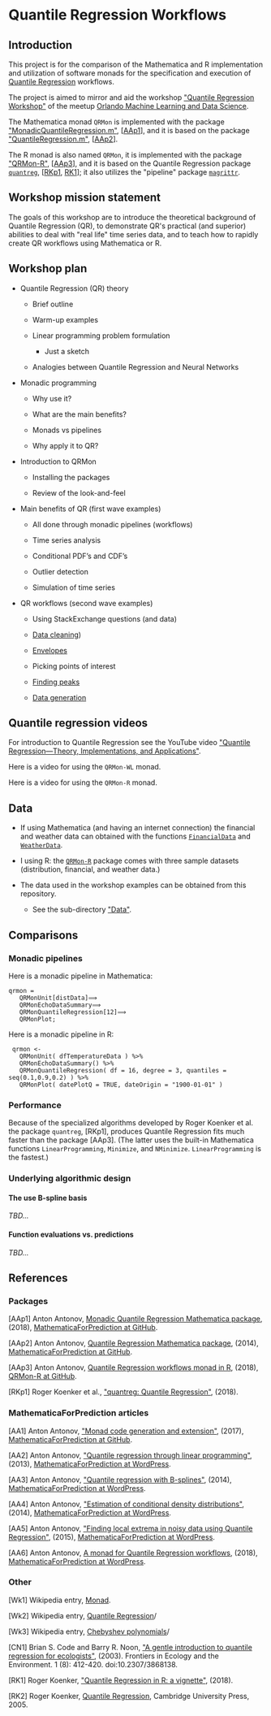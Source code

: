 # Quantile Regression Workflows 

## Introduction

This project is for the comparison of the Mathematica and R implementation and utilization of 
software monads for the specification and execution of 
[Quantile Regression](https://en.wikipedia.org/wiki/Quantile_regression) 
workflows.

The project is aimed to mirror and aid the workshop 
["Quantile Regression Workshop"](https://www.meetup.com/Orlando-MLDS/events/258855219/?rv=ea1_v2&_xtd=gatlbWFpbF9jbGlja9oAJDM3Nzc3MWUyLTJlNmItNDg2NS1iNGEzLWZkYWZmMzc1ZTIxZA)
of the meetup
[Orlando Machine Learning and Data Science](https://www.meetup.com/Orlando-MLDS).

The Mathematica monad `QRMon` is implemented with the package 
["MonadicQuantileRegression.m"](https://github.com/antononcube/MathematicaForPrediction/blob/master/MonadicProgramming/MonadicQuantileRegression.m), 
[[AAp1](https://github.com/antononcube/MathematicaForPrediction/blob/master/MonadicProgramming/MonadicQuantileRegression.m)],
and it is based on the package 
["QuantileRegression.m"](https://github.com/antononcube/MathematicaForPrediction/blob/master/QuantileRegression.m),
\[[AAp2](https://github.com/antononcube/MathematicaForPrediction/blob/master/QuantileRegression.m)\].

The R monad is also named `QRMon`, it is implemented with the package 
["QRMon-R"](https://github.com/antononcube/QRMon-R),
\[[AAp3](https://github.com/antononcube/QRMon-R)\],
and it is based on the Quantile Regression package 
[`quantreg`](https://cran.r-project.org/web/packages/quantreg/index.html),
[[RKp1](https://cran.r-project.org/web/packages/quantreg/index.html), 
[RK1](https://cran.r-project.org/web/packages/quantreg/vignettes/rq.pdf)];
it also utilizes the "pipeline" package 
[`magrittr`](https://magrittr.tidyverse.org).

## Workshop mission statement

The goals of this workshop are to introduce the theoretical background of Quantile Regression (QR),
to demonstrate QR's practical (and superior) abilities to deal with "real life" time series data,
and to teach how to rapidly create QR workflows using Mathematica or R.

## Workshop plan

- Quantile Regression (QR) theory

  - Brief outline

  - Warm-up examples

  - Linear programming problem formulation

    - Just a sketch

  - Analogies between Quantile Regression and Neural Networks

- Monadic programming

  - Why use it?

  - What are the main benefits?

  - Monads vs pipelines

  - Why apply it to QR?

- Introduction to QRMon

  - Installing the packages

  - Review of the look-and-feel

- Main benefits of QR (first wave examples)

  - All done through monadic pipelines (workflows)

  - Time series analysis

  - Conditional PDF’s and CDF’s 

  - Outlier detection

  - Simulation of time series
  
- QR workflows (second wave examples)

  - Using StackExchange questions (and data)

  - [Data cleaning](https://mathematica.stackexchange.com/q/188361/34008))

  - [Envelopes](https://mathematica.stackexchange.com/a/106173/34008)

  - Picking points of interest
  
  - [Finding peaks](https://mathematica.stackexchange.com/a/189710/34008) 

  - [Data generation](https://mathematica.stackexchange.com/q/188958)


## Quantile regression videos

For introduction to Quantile Regression see the YouTube video 
["Quantile Regression—Theory, Implementations, and Applications"](https://www.youtube.com/watch?v=GddvdXMJV9Y).

Here is a video for using the `QRMon-WL` monad.
 
Here is a video for using the `QRMon-R` monad.


## Data

- If using Mathematica (and having an internet connection) the financial and weather data 
can obtained with the functions 
[`FinancialData`](https://reference.wolfram.com/language/ref/FinancialData.html)
and 
[`WeatherData`](https://reference.wolfram.com/language/ref/WeatherData.html).

- I using R: the [`QRMon-R`](https://github.com/antononcube/QRMon-R) 
package comes with three sample datasets (distribution, financial, and weather data.)
    
- The data used in the workshop examples can be obtained from this repository.

   - See the sub-directory ["Data"](https://github.com/antononcube/MathematicaVsR/tree/master/Projects/QuantileRegressionWorkflows/Data). 


## Comparisons

### Monadic pipelines

Here is a monadic pipeline in Mathematica:

    qrmon =
       QRMonUnit[distData]⟹
       QRMonEchoDataSummary⟹
       QRMonQuantileRegression[12]⟹
       QRMonPlot;
      
Here is a monadic pipeline in R:

     qrmon <-
       QRMonUnit( dfTemperatureData ) %>%
       QRMonEchoDataSummary() %>%
       QRMonQuantileRegression( df = 16, degree = 3, quantiles = seq(0.1,0.9,0.2) ) %>%
       QRMonPlot( datePlotQ = TRUE, dateOrigin = "1900-01-01" )  
       
### Performance

Because of the specialized algorithms developed by Roger Koenker et al. the package `quantreg`, \[RKp1\],
produces Quantile Regression fits much faster than the package \[AAp3\]. 
(The latter uses the built-in Mathematica functions `LinearProgramming`, `Minimize`, and `NMinimize`.
`LinearProgramming` is the fastest.)
 

### Underlying algorithmic design          

#### The use B-spline basis

*TBD...*

#### Function evaluations vs. predictions 

*TBD...*

## References

###  Packages

[AAp1] Anton Antonov, [Monadic Quantile Regression Mathematica package](https://github.com/antononcube/MathematicaForPrediction/blob/master/MonadicProgramming/MonadicQuantileRegression.m), (2018), 
[MathematicaForPrediction at GitHub](https://github.com/antononcube/MathematicaForPrediction).

[AAp2] Anton Antonov, [Quantile Regression Mathematica package](https://github.com/antononcube/MathematicaForPrediction/blob/master/QuantileRegression.m), (2014), 
[MathematicaForPrediction at GitHub](https://github.com/antononcube/MathematicaForPrediction).

[AAp3] Anton Antonov, [Quantile Regression workflows monad in R](https://github.com/antononcube/QRMon-R), (2018), 
[QRMon-R at GitHub](https://github.com/antononcube/QRMon-R).

[RKp1] Roger Koenker et al., ["quantreg: Quantile Regression"](https://cran.r-project.org/web/packages/quantreg/index.html), (2018).

### MathematicaForPrediction articles

[AA1] Anton Antonov, ["Monad code generation and extension"](https://github.com/antononcube/MathematicaForPrediction/blob/master/MarkdownDocuments/Monad-code-generation-and-extension.md), (2017),  [MathematicaForPrediction at GitHub](https://github.com/antononcube/MathematicaForPrediction).

[AA2] Anton Antonov, ["Quantile regression through linear programming"](https://mathematicaforprediction.wordpress.com/2013/12/16/quantile-regression-through-linear-programming/), (2013), [MathematicaForPrediction at WordPress](https://mathematicaforprediction.wordpress.com).

[AA3] Anton Antonov, ["Quantile regression with B-splines"](https://mathematicaforprediction.wordpress.com/2014/01/01/quantile-regression-with-b-splines/), (2014), [MathematicaForPrediction at WordPress](https://mathematicaforprediction.wordpress.com).

[AA4] Anton Antonov, ["Estimation of conditional density distributions"](https://mathematicaforprediction.wordpress.com/2014/01/13/estimation-of-conditional-density-distributions/), (2014), [MathematicaForPrediction at WordPress](https://mathematicaforprediction.wordpress.com).

[AA5] Anton Antonov, ["Finding local extrema in noisy data using Quantile Regression"](https://mathematicaforprediction.wordpress.com/2015/09/27/finding-local-extrema-in-noisy-data-using-quantile-regression/), (2015), [MathematicaForPrediction at WordPress](https://mathematicaforprediction.wordpress.com).

[AA6] Anton Antonov, [A monad for Quantile Regression workflows](https://mathematicaforprediction.wordpress.com/2018/08/01/a-monad-for-quantile-regression-workflows/), (2018), [MathematicaForPrediction at WordPress](https://mathematicaforprediction.wordpress.com).

### Other

[Wk1] Wikipedia entry, [Monad](https://en.wikipedia.org/wiki/Monad_(functional_programming)).

[Wk2] Wikipedia entry, [Quantile Regression](https://en.wikipedia.org/wiki/Quantile_regression)/

[Wk3] Wikipedia entry, [Chebyshev polynomials](https://en.wikipedia.org/wiki/Chebyshev_polynomials)/

[CN1] Brian S. Code and Barry R. Noon, ["A gentle introduction to quantile regression for ecologists"](http://www.econ.uiuc.edu/~roger/research/rq/QReco.pdf), (2003). Frontiers in Ecology and the Environment. 1 (8): 412-420. doi:10.2307/3868138.

[RK1] Roger Koenker, ["Quantile Regression in R: a vignette"](https://cran.r-project.org/web/packages/quantreg/vignettes/rq.pdf), (2018).

[RK2] Roger Koenker, [Quantile Regression](https://books.google.com/books/about/Quantile_Regression.html?id=hdkt7V4NXsgC), ‪Cambridge University Press, 2005‬.


